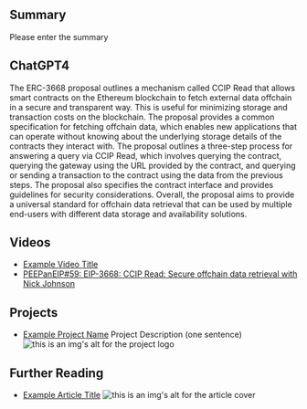 ## Summary

Please enter the summary

## ChatGPT4

The ERC-3668 proposal outlines a mechanism called CCIP Read that allows smart contracts on the Ethereum blockchain to fetch external data offchain in a secure and transparent way. This is useful for minimizing storage and transaction costs on the blockchain. The proposal provides a common specification for fetching offchain data, which enables new applications that can operate without knowing about the underlying storage details of the contracts they interact with. The proposal outlines a three-step process for answering a query via CCIP Read, which involves querying the contract, querying the gateway using the URL provided by the contract, and querying or sending a transaction to the contract using the data from the previous steps. The proposal also specifies the contract interface and provides guidelines for security considerations. Overall, the proposal aims to provide a universal standard for offchain data retrieval that can be used by multiple end-users with different data storage and availability solutions.

## Videos

- [Example Video Title](https://www.youtube.com/watch?v=TDGq4aeevgY)
- [PEEPanEIP#59: EIP-3668: CCIP Read: Secure offchain data retrieval with Nick Johnson](https://www.youtube.com/watch?v=y7BDRt0zCJQ&list=PL4cwHXAawZxqu0PKKyMzG_3BJV_xZTi1F&index=54)

## Projects

- [Example Project Name](https://xxxx.xxx/xxxxx) Project Description (one sentence) ![this is an img's alt for the project logo](https://xxxx.xxx/project-logo.xxx)

## Further Reading

- [Example Article Title](https://xxxx.xxx/xxxxx) ![this is an img's alt for the article cover](https://xxxx.xxx/article-cover.xxx)
